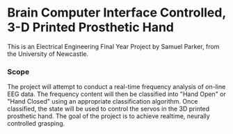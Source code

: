 # Brain Computer Interface Controlled, 3-D Printed Prosthetic Hand

This is an Electrical Engineering Final Year Project by Samuel Parker, from the University of Newcastle.


### Scope
The project will attempt to conduct a real-time frequency analysis of on-line EEG data. The frequency content will then be classified into "Hand Open" or "Hand Closed" using an appropriate classification algorithm. Once classified, the state will be used to control the servos in the 3D printed prosthetic hand. The goal of the project is to achieve realtime, neurally controlled grasping.

